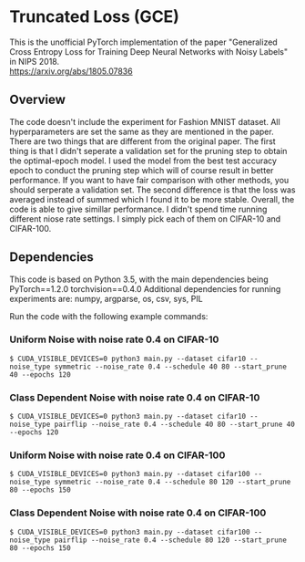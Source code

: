 # Truncated Loss (GCE)
 
This is the unofficial PyTorch implementation of the paper "Generalized Cross Entropy Loss for Training Deep Neural Networks with Noisy Labels" in NIPS 2018.<br> 
https://arxiv.org/abs/1805.07836


## Overview

The code doesn't include the experiment for Fashion MNIST dataset. All hyperparameters are set the same as they are mentioned in the paper. There are two things that are different from the original paper. The first thing is that I didn't seperate a validation set for the pruning step to obtain the optimal-epoch model. I used the model from the best test accuracy epoch to conduct the pruning step which will of course result in better performance. If you want to have fair comparison with other methods, you should serperate a validation set. The second difference is that the loss was averaged instead of summed which I found it to be more stable. Overall, the code is able to give simillar performance. I didn't spend time running different niose rate settings. I simply pick each of them on CIFAR-10 and CIFAR-100.


## Dependencies
This code is based on Python 3.5, with the main dependencies being PyTorch==1.2.0 torchvision==0.4.0 Additional dependencies for running experiments are: numpy, argparse, os, csv, sys, PIL


Run the code with the following example commands:<br>
###  Uniform Noise with noise rate 0.4 on CIFAR-10
```
$ CUDA_VISIBLE_DEVICES=0 python3 main.py --dataset cifar10 --noise_type symmetric --noise_rate 0.4 --schedule 40 80 --start_prune 40 --epochs 120
```
###  Class Dependent Noise with noise rate 0.4 on CIFAR-10
```
$ CUDA_VISIBLE_DEVICES=0 python3 main.py --dataset cifar10 --noise_type pairflip --noise_rate 0.4 --schedule 40 80 --start_prune 40 --epochs 120
```
###  Uniform Noise with noise rate 0.4 on CIFAR-100

```
$ CUDA_VISIBLE_DEVICES=0 python3 main.py --dataset cifar100 --noise_type symmetric --noise_rate 0.4 --schedule 80 120 --start_prune 80 --epochs 150
```
###  Class Dependent Noise with noise rate 0.4 on CIFAR-100

```
$ CUDA_VISIBLE_DEVICES=0 python3 main.py --dataset cifar100 --noise_type pairflip --noise_rate 0.4 --schedule 80 120 --start_prune 80 --epochs 150
```



